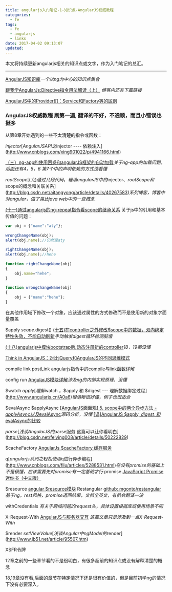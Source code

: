 ```yaml
---
title: angularjs入门笔记-1-知识点-AngularJS权威教程
categories:
  - fe
tags:
  - fe
  - angularjs
  - links
date: 2017-04-02 09:13:07
updated: 
---
```


本文将持续更新angularjs相关的知识点或文字，作为入门笔记的总汇。

---

[AngularJS知识库](http://lib.csdn.net/base/23?source=blogtop)*一个以ng为中心的知识点集合*

[跟我学AngularJs:Directive指令用法解读（上）](http://blog.csdn.net/evankaka/article/details/51232895) *博客内还有下篇链接*

[AngularJS中的Provider们：Service和Factory等的区别](https://segmentfault.com/a/1190000003096933)

### AngularJS权威教程 刷第一遍, 翻译的不好，不通顺，而且小错误也挺多

从第8章开始遇到的一些不太清楚的指令或函数：

$injector [AngularJS API之$injector ---- 依赖注入](http://www.cnblogs.com/xing901022/p/4941166.html)


[（三）ng-app的使用困惑和angularJS框架的自动加载](http://blog.csdn.net/aitangyong/article/details/39694579)*关于ng-app的加载问题，后面还有4，5，6*
*第7个中的声明依赖的方式没看懂*

$rootScope [(九)通过几段代码，理清angularJS中的$injector、$rootScope和$scope的概念和关联关系](http://blog.csdn.net/aitangyong/article/details/40267583)*系列博客，博客中对angular，做了类比java web中的一些概念*

[(十一)通过angularjs的ng-repeat指令看scope的继承关系](http://blog.csdn.net/aitangyong/article/details/44086137)
关于js中的引用和基本传值的问题：
```js
var obj = {"name":"aty"};  
              
wrongChangeName(obj);  
alert(obj.name);//仍然是aty
              
rightChangeName(obj);  
alert(obj.name);//hehe
              
function rightChangeName(obj)  
{  
    obj.name="hehe";  
}  
  
function wrongChangeName(obj)  
{  
    obj = {"name":"hehe"};  
}  
```
在其他作用域下修改一个对象，应该通过属性的方式修改而不是使用新的对象字面量覆盖

$apply
$scope.$digest() [(十五)在controller之外修改$scope中的数据，双向绑定特性失效，不能自动刷新](http://blog.csdn.net/aitangyong/article/details/45092271)*手动触发digest循环检测脏值*

[ (十八)angularjs中模块bootstrap后,动态注册新的controller](http://blog.csdn.net/aitangyong/article/details/48135961)*18，19都没懂*

[Think in AngularJS：对比jQuery和AngularJS的不同思维模式](http://damoqiongqiu.iteye.com/blog/1926475)

compile
link
postLink
[angularjs指令中的compile与link函数详解](http://www.jb51.net/article/58229.htm)

config
run [ AngularJS模块详解](http://blog.csdn.net/woxueliuyun/article/details/50962645)*涉及ng的内部实现原理，没懂*

$watch
$apply [理解$watch ，$apply 和 $digest --- 理解数据绑定过程](http://www.angularjs.cn/A0a6)*很清晰很好懂，例子也很适合*

$evalAsync
$applyAsync [[AngularJS面面观] 5. scope中的两个异步方法 - $applyAsync以及$evalAsync](http://blog.csdn.net/dm_vincent/article/details/51607018)*源码分析，没懂*
            [[译]AngularJS $apply, $digest, 和$evalAsync的比较](http://www.cnblogs.com/wancy86/p/ng-digset.html)

$parse [ 浅谈AngularJS的$parse服务 这篇可以让你看明白](http://blog.csdn.net/feiying008/article/details/50222829)


$cacheFactory [AngularJs $cacheFactory 缓存服务](http://www.cnblogs.com/ys-ys/p/4967404.html?utm_source=tuicool&utm_medium=referral)

$q [angularjs系列之轻松使用$q进行异步编程](http://www.cnblogs.com/fliu/articles/5288531.html)*在没有promise的基础上不是很懂，应该需要先对promise有一定基础才行*
  promise [JavaScript Promise迷你书（中文版）](http://liubin.org/promises-book/)

$resource [angular $resource模块](http://blog.csdn.net/yangnianbing110/article/details/43163155)
  Restangular [github: mgonto/restangular](https://github.com/mgonto/restangular) *基于ng，rest风格，promise返回结果，文档全英文，有机会翻译一波*

withCredentials *有关于跨域问题的request头，具体设置根据库或使用场景不同*

X-Request-With [AngularJS与服务器交互](http://bijian1013.iteye.com/blog/2111328) *这篇文章只是涉及到一点X-Request-With*

$render
$setViewValue [浅谈Angular中ngModel的$render](http://www.jb51.net/article/95507.htm)

XSFR令牌

12章之前的一些章节看的不是很明白，有很多超前的知识点或没有解释清楚的概念

18,19章没有看,后面的章节在特定情况下还是很有价值的，但是目前初学ng的情况下没有必要深入。
